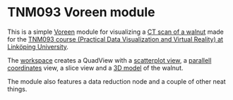 TNM093 Voreen module
===========

This is a simple [Voreen](http://voreen.org/) module for visualizing a [CT scan of a walnut](http://voreen.org/108-Data-Sets.html) made for the [TNM093 course (Practical Data Visualization and Virtual Reality) at Linköping University](http://www2.itn.liu.se/english/education/course/index.html?coursecode=TNM093).

The [workspace](workspaces/tnm093.vws) creates a QuadView with a [scatterplot view](src/tnm_scatterplot.cpp), a [parallell coordinates](src/tnm_parallelcoordinates.cpp) view, a slice view and a [3D model](src/tnm_raycaster.cpp) of the walnut.

The module also features a data reduction node and a couple of other neat things.
